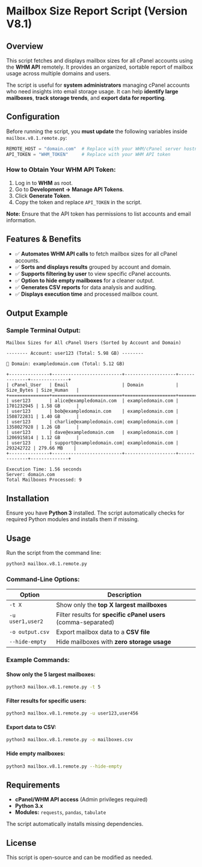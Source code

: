 # Mailbox Size Report Script (Version V8.1)

## Overview

This script fetches and displays mailbox sizes for all cPanel accounts using the **WHM API** remotely. It provides an organized, sortable report of mailbox usage across multiple domains and users.

The script is useful for **system administrators** managing cPanel accounts who need insights into email storage usage. It can help **identify large mailboxes**, **track storage trends**, and **export data for reporting**.

## Configuration

Before running the script, you **must update** the following variables inside `mailbox.v8.1.remote.py`:

```python
REMOTE_HOST = "domain.com"  # Replace with your WHM/cPanel server hostname
API_TOKEN = "WHM_TOKEN"     # Replace with your WHM API token
```

### How to Obtain Your WHM API Token:

1. Log in to **WHM** as root.
2. Go to **Development → Manage API Tokens**.
3. Click **Generate Token**.
4. Copy the token and replace `API_TOKEN` in the script.

**Note:** Ensure that the API token has permissions to list accounts and email information.

## Features & Benefits

- ✅ **Automates WHM API calls** to fetch mailbox sizes for all cPanel accounts.
- ✅ **Sorts and displays results** grouped by account and domain.
- ✅ **Supports filtering by user** to view specific cPanel accounts.
- ✅ **Option to hide empty mailboxes** for a cleaner output.
- ✅ **Generates CSV reports** for data analysis and auditing.
- ✅ **Displays execution time** and processed mailbox count.

## Output Example

### Sample Terminal Output:

```
Mailbox Sizes for All cPanel Users (Sorted by Account and Domain)

-------- Account: user123 (Total: 5.98 GB) --------

📂 Domain: exampledomain.com (Total: 5.12 GB)

+---------------+--------------------------+-------------------+--------------+--------------+
| cPanel_User   | Email                    | Domain            |   Size_Bytes | Size_Human   |
+===============+==========================+===================+==============+==============+
| user123       | alice@exampledomain.com  | exampledomain.com |   1701232945 | 1.58 GB      |
| user123       | bob@exampledomain.com    | exampledomain.com |   1508722831 | 1.40 GB      |
| user123       | charlie@exampledomain.com| exampledomain.com |   1358027928 | 1.26 GB      |
| user123       | dave@exampledomain.com   | exampledomain.com |   1206915814 | 1.12 GB      |
| user123       | support@exampledomain.com| exampledomain.com |    293242722 | 279.66 MB    |
+---------------+--------------------------+-------------------+--------------+--------------+

Execution Time: 1.56 seconds  
Server: domain.com  
Total Mailboxes Processed: 9
```

## Installation

Ensure you have **Python 3** installed. The script automatically checks for required Python modules and installs them if missing.

## Usage

Run the script from the command line:

```bash
python3 mailbox.v8.1.remote.py
```

### Command-Line Options:

| Option        | Description |
|--------------|-------------|
| `-t X`       | Show only the **top X largest mailboxes** |
| `-u user1,user2` | Filter results for **specific cPanel users** (comma-separated) |
| `-o output.csv` | Export mailbox data to a **CSV file** |
| `--hide-empty` | Hide mailboxes with **zero storage usage** |

### Example Commands:

#### Show only the 5 largest mailboxes:
```bash
python3 mailbox.v8.1.remote.py -t 5
```

#### Filter results for specific users:
```bash
python3 mailbox.v8.1.remote.py -u user123,user456
```

#### Export data to CSV:
```bash
python3 mailbox.v8.1.remote.py -o mailboxes.csv
```

#### Hide empty mailboxes:
```bash
python3 mailbox.v8.1.remote.py --hide-empty
```

## Requirements

- **cPanel/WHM API access** (Admin privileges required)
- **Python 3.x**
- **Modules:** `requests`, `pandas`, `tabulate`

The script automatically installs missing dependencies.

## License

This script is open-source and can be modified as needed.
